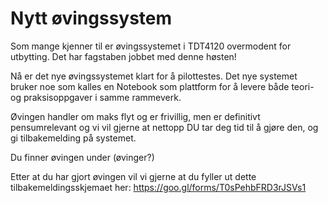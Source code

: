 # Nytt øvingssystem
Som mange kjenner til er øvingssystemet i TDT4120 overmodent for utbytting. Det har fagstaben jobbet med denne høsten!

Nå er det nye øvingssystemet klart for å pilottestes. Det nye systemet bruker noe som kalles en Notebook som plattform for å levere både teori- og praksisoppgaver i samme rammeverk.  

Øvingen handler om maks flyt og er frivillig, men er definitivt pensumrelevant og vi vil gjerne at nettopp DU tar deg tid til å gjøre den, og gi tilbakemelding på systemet.

Du finner øvingen under (øvinger?)

Etter at du har gjort øvingen vil vi gjerne at du fyller ut dette tilbakemeldingsskjemaet her: https://goo.gl/forms/T0sPehbFRD3rJSVs1